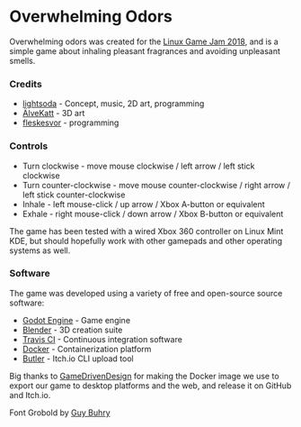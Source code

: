 # Overwhelming Odors

Overwhelming odors was created for the [Linux Game Jam 2018](https://itch.io/jam/linux-game-jam-2018), and is a simple game about inhaling pleasant fragrances and avoiding unpleasant smells.

### Credits

- [lightsoda](https://github.com/lightsoda) - Concept, music, 2D art, programming
- [ÄlveKatt](https://github.com/AlveKatt) - 3D art
- [fleskesvor](https://github.com/fleskesvor) - programming

### Controls

- Turn clockwise - move mouse clockwise / left arrow / left stick clockwise
- Turn counter-clockwise - move mouse counter-clockwise / right arrow / left stick counter-clockwise
- Inhale - left mouse-click / up arrow / Xbox A-button or equivalent
- Exhale - right mouse-click / down arrow / Xbox B-button or equivalent

The game has been tested with a wired Xbox 360 controller on Linux Mint KDE, but should hopefully work with other gamepads and other operating systems as well.

### Software

The game was developed using a variety of free and open-source source software:

- [Godot Engine](https://godotengine.org/) - Game engine
- [Blender](https://godotengine.org/) - 3D creation suite
- [Travis CI](https://travis-ci.org/) - Continuous integration software
- [Docker](https://www.docker.com/) - Containerization platform
- [Butler](https://itch.io/docs/butler/) - Itch.io CLI upload tool

Big thanks to [GameDrivenDesign](https://github.com/GameDrivenDesign/docker-godot-export) for making the Docker image we use to export our game to desktop platforms and the web, and release it on GitHub and Itch.io.

Font Grobold by [Guy Buhry](https://www.dafont.com/guy-buhry.d1243)

